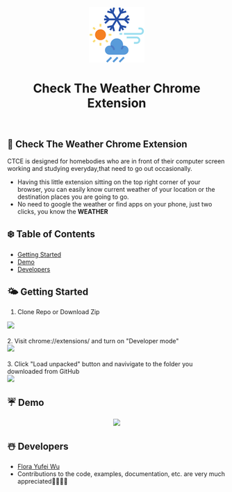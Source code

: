 <div align="center">
   <img src="images/Iconpic128.png"/>
   <h1>Check The Weather Chrome Extension</h1>
   </div>
&nbsp;

## <a name=""></a> 🌈 Check The Weather Chrome Extension

CTCE is designed for homebodies who are in front of their computer screen working and studying everyday,that need to go out occasionally. 
- Having this little extension sitting on the top right corner of your browser, you can easily know current weather of your location or the destination places you are going to go. 
- No need to google the weather or find apps on your phone, just two clicks, you know the <strong>WEATHER</strong>

## ❄️ Table of Contents

-   [Getting Started](#getting-started)
-   [Demo](#demo)
-   [Developers](#developers)


## <a name="getting-started"></a> 🌤 Getting Started
1. Clone Repo or Download Zip
<div><img width="300px" src="https://user-images.githubusercontent.com/83927914/186808494-bd728c92-9093-469a-9062-1dc74d47427c.png" /></div>
<br />
2. Visit chrome://extensions/ and turn on "Developer mode"
<div><img src="https://user-images.githubusercontent.com/83927914/186807358-7e502775-06b8-4600-8392-81d326cc6484.png" /></div>
<br />
3. Click "Load unpacked" button and navivigate to the folder you downloaded from GitHub
<div><img width="450px"src="https://user-images.githubusercontent.com/83927914/186806445-f9f8b498-8443-4ef7-9357-89a087618af7.png" /></div>

## <a name="demo"></a> ☔️ Demo
<div align="center"><img src="https://user-images.githubusercontent.com/83927914/186809128-655c9f0e-e93e-482b-91f0-dce06a2909d2.gif" /></div>

## <a name="developers"></a> ☃️ Developers
-   [Flora Yufei Wu](https://github.com/feiw101)
- Contributions to the code, examples, documentation, etc. are very much appreciated🧑‍💻👩‍💻
